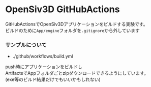 # OpenSiv3D GitHubActions

GitHubActionsでOpenSiv3Dアプリケーションをビルドする実験です。  
ビルドのために`App/engine`フォルダを`.gitignore`から外しています

### サンプルについて

- ./github/workflows/build.yml

push時にアプリケーションをビルドし  
ArtifactsでAppフォルダごとzipダウンロードできるようにしています。  
(exe等のビルド結果だけでもいいかもしれない)